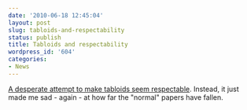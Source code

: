 ```yaml
---
date: '2010-06-18 12:45:04'
layout: post
slug: tabloids-and-respectability
status: publish
title: Tabloids and respectability
wordpress_id: '604'
categories:
- News
---
```


[A desperate attempt to make tabloids seem respectable](http://www.gq.com/news-politics/big-issues/201006/national-enquirer?printable=true).  Instead, it just made me sad - again - at how far the "normal" papers have fallen.

